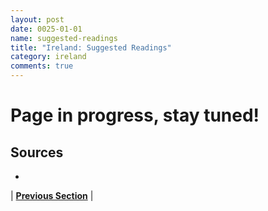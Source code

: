 ```yaml
---
layout: post
date: 0025-01-01
name: suggested-readings
title: "Ireland: Suggested Readings"
category: ireland
comments: true
---
```



# Page in progress, stay tuned!


Sources 
-- 
- 


| **[Previous Section]( https://neo-project.github.io/global-blockchain-compliance-hub//ireland/ireland-nullify-smart-contracts.html)** |
